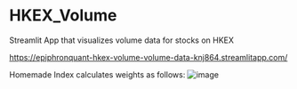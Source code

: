 # HKEX_Volume
Streamlit App that visualizes volume data for stocks on HKEX

https://epiphronquant-hkex-volume-volume-data-knj864.streamlitapp.com/

Homemade Index calculates weights as follows:
![image](https://user-images.githubusercontent.com/91112822/180348879-d96a6752-4049-40e5-bb3d-55d0c9f5d05b.png)
